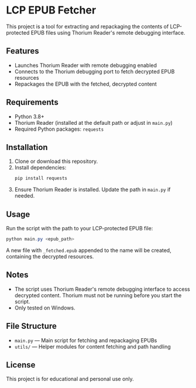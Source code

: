 # LCP EPUB Fetcher

This project is a tool for extracting and repackaging the contents of LCP-protected EPUB files using Thorium Reader's remote debugging interface.

## Features
- Launches Thorium Reader with remote debugging enabled
- Connects to the Thorium debugging port to fetch decrypted EPUB resources
- Repackages the EPUB with the fetched, decrypted content

## Requirements
- Python 3.8+
- Thorium Reader (installed at the default path or adjust in `main.py`)
- Required Python packages: `requests`

## Installation
1. Clone or download this repository.
2. Install dependencies:
   ```powershell
   pip install requests
   ```
3. Ensure Thorium Reader is installed. Update the path in `main.py` if needed.

## Usage
Run the script with the path to your LCP-protected EPUB file:

```powershell
python main.py <epub_path>
```

A new file with `_fetched.epub` appended to the name will be created, containing the decrypted resources.

## Notes
- The script uses Thorium Reader's remote debugging interface to access decrypted content. Thorium must not be running before you start the script.
- Only tested on Windows.

## File Structure
- `main.py` — Main script for fetching and repackaging EPUBs
- `utils/` — Helper modules for content fetching and path handling

## License
This project is for educational and personal use only.
